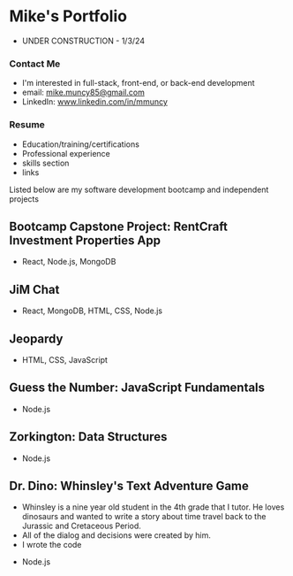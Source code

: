 # Mike's Portfolio
- UNDER CONSTRUCTION - 1/3/24

### Contact Me
- I'm interested in full-stack, front-end, or back-end development
- email: mike.muncy85@gmail.com
- LinkedIn: www.linkedin.com/in/mmuncy

### Resume
- Education/training/certifications
- Professional experience
- skills section
- links

Listed below are my software development bootcamp and independent projects

## Bootcamp Capstone Project: RentCraft Investment Properties App
- React, Node.js, MongoDB

## JiM Chat
- React, MongoDB, HTML, CSS, Node.js

## Jeopardy
- HTML, CSS, JavaScript

## Guess the Number: JavaScript Fundamentals
- Node.js

## Zorkington: Data Structures
- Node.js

## Dr. Dino: Whinsley's Text Adventure Game
- Whinsley is a nine year old student in the 4th grade that I tutor. He loves dinosaurs and wanted to write a story about time travel back to the Jurassic and Cretaceous Period.
- All of the dialog and decisions were created by him.
- I wrote the code
* Node.js